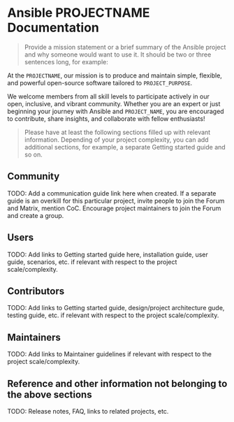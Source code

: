 # Ansible PROJECTNAME Documentation

> Provide a mission statement or a brief summary of the Ansible project and why someone would want to use it. It should be two or three sentences long, for example:

At the `PROJECTNAME`, our mission is to produce and maintain simple, flexible,
and powerful open-source software tailored to `PROJECT_PURPOSE`.

We welcome members from all skill levels to participate actively in our open, inclusive, and vibrant community.
Whether you are an expert or just beginning your journey with Ansible and `PROJECT_NAME`,
you are encouraged to contribute, share insights, and collaborate with fellow enthusiasts!

> Please have at least the following sections filled up with relevant information. Depending of your project complexity, you can add additional sections, for example, a separate Getting started guide and so on.

## Community

TODO: Add a communication guide link here when created. If a separate guide is an overkill for this particular project, invite people to join the Forum and Matrix, mention CoC. Encourage project maintainers to join the Forum and create a group.

## Users

TODO: Add links to Getting started guide here, installation guide, user guide, scenarios, etc. if relevant with respect to the project scale/complexity.

## Contributors

TODO: Add links to Getting started guide, design/project architecture gude, testing guide, etc. if relevant with respect to the project scale/complexity.

## Maintainers

TODO: Add links to Maintainer guidelines if relevant with respect to the project scale/complexity.

## Reference and other information not belonging to the above sections

TODO: Release notes, FAQ, links to related projects, etc.
